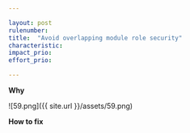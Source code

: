 ```yaml
---

layout: post
rulenumber: 
title:  "Avoid overlapping module role security"
characteristic: 
impact_prio: 
effort_prio:

---
```


**Why**


![59.png]({{ site.url }}/assets/59.png)

**How to fix**
